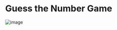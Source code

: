 # Guess the Number Game
![image](https://github.com/mmogers/python_study_18/assets/86738043/7a0edf3b-523a-4289-9764-0ee2b101f66f)

